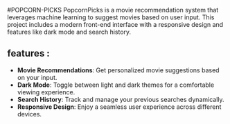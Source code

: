 #POPCORN-PICKS
PopcornPicks is a movie recommendation system that leverages machine learning to suggest movies based on user input. This project includes a modern front-end interface with a responsive design and features like dark mode and search history.
## features :
 - **Movie Recommendations**: Get personalized movie suggestions based on your input.
- **Dark Mode**: Toggle between light and dark themes for a comfortable viewing experience.
- **Search History**: Track and manage your previous searches dynamically.
- **Responsive Design**: Enjoy a seamless user experience across different devices. 
